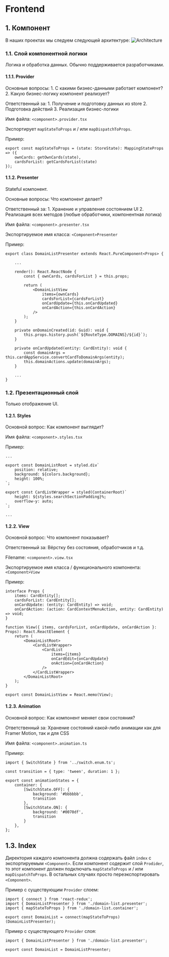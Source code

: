 # Frontend

## 1. Компонент

В наших проектах мы следуем следующей архитектуре: ![Architecture](https://github.com/eigen-space/dev-standards/tree/191cf87781a2d77964a0afe986f482470d04cab9/ru/.gitbook/assets/architecture.png)

### 1.1. Слой компонентной логики

Логика и обработка данных. Обычно поддерживается разработчиками.

#### 1.1.1. Provider

Основные вопросы: 1. С какими бизнес-данными работает компонент? 2. Какую бизнес-логику компонент реализует?

Ответственный за: 1. Получение и подготовку данных из store 2. Подготовка действий 3. Реализация бизнес-логики

Имя файла: `<component>.provider.tsx`

Экспортирует `mapStateToProps` и / или `mapDispatchToProps`.

Пример:

```text
export const mapStateToProps = (state: StoreState): MappingStateProps => ({
    ownCards: getOwnCards(state),
    cardsForList: getCardsForList(state)
});
```

#### 1.1.2. Presenter

Stateful компонент.

Основные вопросы: Что компонент делает?

Ответственный за: 1. Хранение и управление состоянием UI 2. Реализация всех методов \(любые обработчики, компонентная логика\)

Имя файла: `<component>.presenter.tsx`

Экспортируемое имя класса: `<Component>Presenter`

Пример:

```text
export class DomainListPresenter extends React.PureComponent<Props> {

    ...

    render(): React.ReactNode {
        const { ownCards, cardsForList } = this.props;

        return (
            <DomainListView
                items={ownCards}
                cardsForList={cardsForList}
                onCardUpdate={this.onCardUpdated}
                onCardAction={this.onCardAction}
            />
        );
    }

    private onDomainCreated(id: Guid): void {
        this.props.history.push(`${RouteType.DOMAINS}/${id}`);
    }

    private onCardUpdated(entity: CardEntity): void {
        const domainArgs = this.cardAppService.convertCardToDomainArgs(entity);
        this.domainActions.update(domainArgs);
    }

    ...
}
```

### 1.2. Презентационный слой

Только отображение UI.

#### 1.2.1. Styles

Основной вопрос: Как компонент выглядит?

Имя файла: `<component>.styles.tsx`

Пример:

```text
...

export const DomainListRoot = styled.div`
    position: relative;
    background: ${colors.background};
    height: 100%;
`;

export const CardListWrapper = styled(ContainerRoot)`
    height: ${styles.searchSectionPadding}%;
    overflow-y: auto;
`;

...
```

#### 1.2.2. View

Основной вопрос: Что компонент показывает?

Ответственный за: Вёрстку без состояния, обработчиков и т.д.

Filename: `<component>.view.tsx`

Экспортируемое имя класса / функционального компонента: `<Component>View`

Пример:

```text
interface Props {
    items: CardEntity[];
    cardsForList: CardEntity[];
    onCardUpdate: (entity: CardEntity) => void;
    onCardAction: (action: CardContextMenuAction, entity: CardEntity) => void;
}

function View({ items, cardsForList, onCardUpdate, onCardAction }: Props): React.ReactElement {
    return (
        <DomainListRoot>
            <CardListWrapper>
                <CardList
                    items={items}
                    onCardEdit={onCardUpdate}
                    onAction={onCardAction}
                />
            </CardListWrapper>
        </DomainListRoot>
    );
}

export const DomainListView = React.memo(View);
```

#### 1.2.3. Animation

Основной вопрос: Как компонент меняет свои состояния?

Ответственный за: Хранение состояний какой-либо анимации как для Framer Motion, так и для CSS

Имя файла: `<component>.animation.ts`

Пример:

```text
import { SwitchState } from '../switch.enum.ts';

const transition = { type: 'tween', duration: 1 };

export const animationStates = {
    container: {
        [SwitchState.OFF]: {
            background: '#bbbbbb',
            transition
        },
        [SwitchState.ON]: {
            background: '#0070df',
            transition
        }
    },
};
```

## 1.3. Index

Директория каждого компонента должна содержать файл `index` с экспортируемым `<Component>`. Если компонент содержит слой `Prodider`, то этот компонент должен подключать `mapStateToProps` и / или `mapDispatchToProps`. В остальных случаях просто переэкспортировать `<Component>`.

Пример с существующим `Provider` слоем:

```text
import { connect } from 'react-redux';
import { DomainListPresenter } from './domain-list.presenter';
import { mapStateToProps } from './domain-list.container';

export const DomainList = connect(mapStateToProps)(DomainListPresenter);
```

Пример с существующего `Provider` слоя:

```text
import { DomainListPresenter } from './domain-list.presenter';

export const DomainList = DomainListPresenter;
```


